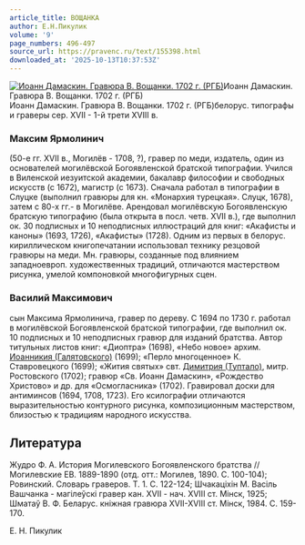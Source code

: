 ```yaml
---
article_title: ВОЩАНКА
author: Е.Н.Пикулик
volume: '9'
page_numbers: 496-497
source_url: https://pravenc.ru/text/155398.html
downloaded_at: '2025-10-13T10:37:53Z'
---
```


[![Иоанн Дамаскин. Гравюра В. Вощанки. 1702 г. (РГБ)](https://pravenc.ru/data/085/462/1234/i200.jpg "Кликните для увеличения картинки")](https://pravenc.ru/data/085/462/1234/i400.jpg)Иоанн Дамаскин. Гравюра В. Вощанки. 1702 г. (РГБ)  
Иоанн Дамаскин. Гравюра В. Вощанки. 1702 г. (РГБ)белорус. типографы и граверы сер. XVII - 1-й трети XVIII в.

### Максим Ярмолинич

(50-е гг. XVII в., Могилёв - 1708, ?), гравер по меди, издатель, один из основателей могилёвской Богоявленской братской типографии. Учился в Виленской иезуитской академии, бакалавр философии и свободных искусств (с 1672), магистр (с 1673). Сначала работал в типографии в Слуцке (выполнил гравюры для кн. «Монархия турецкая». Слуцк, 1678), затем с 80-х гг.- в Могилёве. Арендовал могилёвскую Богоявленскую братскую типографию (была открыта в посл. четв. XVII в.), где выполнил ок. 30 подписных и 10 неподписных иллюстраций для книг: «Акафисты и каноны» (1693, 1726), «Акафисты» (1728). Одним из первых в белорус. кириллическом книгопечатании использовал технику резцовой гравюры на меди. Мн. гравюры, созданные под влиянием западноевроп. художественных традиций, отличаются мастерством рисунка, умелой компоновкой многофигурных сцен.

### Василий Максимович

сын Максима Ярмолинича, гравер по дереву. С 1694 по 1730 г. работал в могилёвской Богоявленской братской типографии, где выполнил ок. 10 подписных и 10 неподписных гравюр для изданий братства. Автор титульных листов книг: «Диоптра» (1698), «Небо новое» архим. [Иоанникия (Галятовского)](<https://pravenc.ru/text/Иоанникия (Галятовского).html>) (1699); «Перло многоценное» К. Ставровецкого (1699); «Жития святых» свт. [Димитрия (Туптало)](https://pravenc.ru/text/Димитрий.html), митр. Ростовского (1702); гравюр «Св. Иоанн Дамаскин», «Рождество Христово» и др. для «Осмогласника» (1702). Гравировал доски для антиминсов (1694, 1708, 1723). Его ксилографии отличаются выразительностью контурного рисунка, композиционным мастерством, близостью к традициям народного искусства.

## Литература

Жудро Ф. А. История Могилевского Богоявленского братства // Могилевские ЕВ. 1889-1890 (отд. отт.: Могилев, 1890. С. 100-104); Ровинский. Словарь граверов. Т. 1. С. 122-124; Шчакацiхiн М. Васiль Вашчанка - магiлеўскi гравер кан. XVII - нач. XVIII ст. Мiнск, 1925; Шматаў В. Ф. Беларус. кнiжная гравюра XVII-XVIII ст. Мiнск, 1984. С. 159-170.

Е.   Н.   Пикулик
